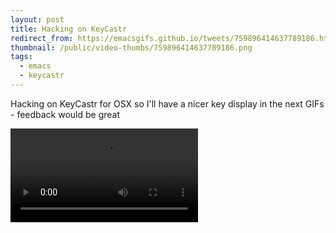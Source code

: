 ```yaml
---
layout: post
title: Hacking on KeyCastr
redirect_from: https://emacsgifs.github.io/tweets/759896414637789186.html
thumbnail: /public/video-thumbs/759896414637789186.png
tags:
  - emacs
  - keycastr
---
```


Hacking on KeyCastr for OSX so I'll have a nicer key display in the next GIFs -  feedback would be great

<video controls autoplay loop>
  <source src="/public/videos/759896414637789186.mp4" type="video/mp4">
    Sorry your browser does not support the video tag, maybe time to upgrade?
</video>
